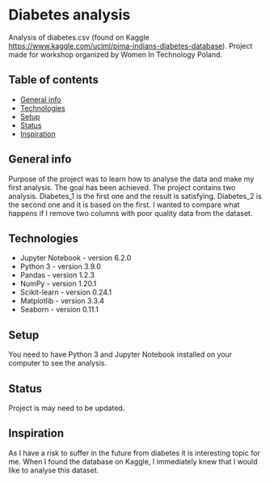 # Diabetes analysis
Analysis of diabetes.csv (found on Kaggle https://www.kaggle.com/uciml/pima-indians-diabetes-database). 
Project made for workshop organized by Women In Technology Poland. 

## Table of contents
* [General info](#general-info)
* [Technologies](#technologies)
* [Setup](#setup)
* [Status](#status)
* [Inspiration](#inspiration)

## General info
Purpose of the project was to learn how to analyse the data and make my first analysis. The goal has been achieved. 
The project contains two analysis. Diabetes_1 is the first one and the result is satisfying. Diabetes_2 is the second one and it is based on the first. I wanted to compare what happens if I remove two columns with poor quality data from the dataset. 

## Technologies
* Jupyter Notebook - version 6.2.0
* Python 3 - version 3.9.0
* Pandas - version 1.2.3
* NumPy - version 1.20.1
* Scikit-learn - version 0.24.1
* Matplotlib - version 3.3.4
* Seaborn - version 0.11.1

## Setup
You need to have Python 3 and Jupyter Notebook installed on your computer to see the analysis.

## Status
Project is may need to be updated.

## Inspiration
As I have a risk to suffer in the future from diabetes it is interesting topic for me. When I found the database on Kaggle, I immediately knew that I would like to analyse this dataset.
